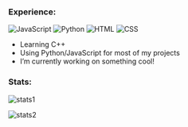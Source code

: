 ### Experience:
![JavaScript](https://img.shields.io/badge/-JavaScript-%23e9d54c?logo=javascript&logoColor=white&style=flat-square)
![Python](https://img.shields.io/badge/-Python-%230075a8?logo=python&logoColor=white&style=flat-square)
![HTML](https://img.shields.io/badge/-HTML-%23de4b25?logo=html5&logoColor=white&style=flat-square)
![CSS](https://img.shields.io/badge/-CSS-%230174b8?logo=css3&logoColor=white&style=flat-square)

* Learning C++
* Using Python/JavaScript for most of my projects
* I’m currently working on something cool!


### Stats:
![stats1](https://github-readme-stats.vercel.app/api?username=YXVndXN0&show_icons=true&count_private=true&title_color=000125&icon_color=000125)

![stats2](https://komarev.com/ghpvc/?username=YXVndXN0&style=flat&color=000125)
